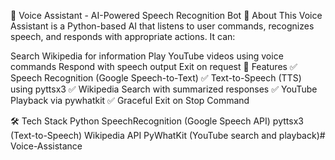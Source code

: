 🎤 Voice Assistant - AI-Powered Speech Recognition Bot
📌 About
This Voice Assistant is a Python-based AI that listens to user commands, recognizes speech, and responds with appropriate actions. It can:

Search Wikipedia for information
Play YouTube videos using voice commands
Respond with speech output
Exit on request
🚀 Features
✅ Speech Recognition (Google Speech-to-Text)
✅ Text-to-Speech (TTS) using pyttsx3
✅ Wikipedia Search with summarized responses
✅ YouTube Playback via pywhatkit
✅ Graceful Exit on Stop Command

🛠️ Tech Stack
Python
SpeechRecognition (Google Speech API)
pyttsx3 (Text-to-Speech)
Wikipedia API
PyWhatKit (YouTube search and playback)# Voice-Assistance
